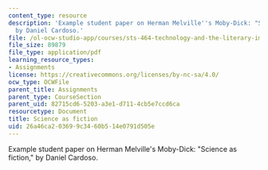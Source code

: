 ```yaml
---
content_type: resource
description: 'Example student paper on Herman Melville''s Moby-Dick: "Science as fiction,"
  by Daniel Cardoso.'
file: /ol-ocw-studio-app/courses/sts-464-technology-and-the-literary-imagination-spring-2008/26a46ca203699c3460b514e0791d505e_dcardoso_wk7.pdf
file_size: 89879
file_type: application/pdf
learning_resource_types:
- Assignments
license: https://creativecommons.org/licenses/by-nc-sa/4.0/
ocw_type: OCWFile
parent_title: Assignments
parent_type: CourseSection
parent_uid: 82715cd6-5203-a3e1-d711-4cb5e7ccd6ca
resourcetype: Document
title: Science as fiction
uid: 26a46ca2-0369-9c34-60b5-14e0791d505e
---
```

Example student paper on Herman Melville's Moby-Dick: "Science as fiction," by Daniel Cardoso.